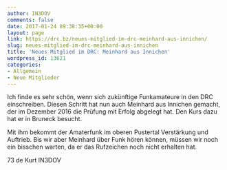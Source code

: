 ```yaml
---
author: IN3DOV
comments: false
date: 2017-01-24 09:38:35+00:00
layout: page
link: https://drc.bz/neues-mitglied-im-drc-meinhard-aus-innichen/
slug: neues-mitglied-im-drc-meinhard-aus-innichen
title: 'Neues Mitglied im DRC: Meinhard aus Innichen'
wordpress_id: 13621
categories:
- Allgemein
- Neue Mitglieder
---
```


Ich finde es sehr schön, wenn sich zukünftige Funkamateure in den DRC einschreiben. Diesen Schritt hat nun auch Meinhard aus Innichen gemacht, der im Dezember 2016 die Prüfung mit Erfolg abgelegt hat. Den Kurs dazu hat er in Bruneck besucht.

Mit ihm bekommt der Amaterfunk im oberen Pustertal Verstärkung und Auftrieb. Bis wir aber Meinhard über Funk hören können, müssen wir noch ein bisschen warten, da er das Rufzeichen noch nicht erhalten hat.

73 de Kurt IN3DOV
